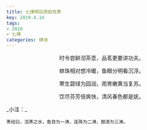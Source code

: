 ```yaml
---
title: 七律明后雨前吃茶
key: 2019.4.14
tags: 
- 2019
- 七律
categories: 律诗
---
```


<p align="center">时令尝鲜沏茶壶，品茗更要讲功夫。
</p>
<p align="center">蚌珠相对想冷暖，鱼眼分明看沉浮。
</p>
<p align="center">寒生碧绿为园润，雨育嫩黄当复苏。
</p>
<p align="center">饮尽芬芳倍爽快，清风春色都是妩。
</p>
_小注：_

```
茶经曰，泡茶之水，鱼目为一沸，连珠为二沸，鼓浪为三沸。
```
